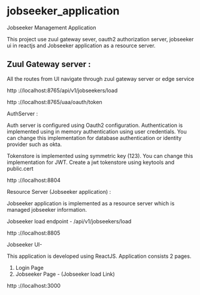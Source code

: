 # jobseeker_application
Jobseeker Management Application

This project use zuul gateway sever, oauth2 authorization  server, jobseeker ui in reactjs and Jobseeker application as a resource server.


## Zuul Gateway server :

All the routes from UI navigate through zuul gateway server or edge service

http ://localhost:8765/api/v1/jobseekers/load

http ://localhost:8765/uaa/oauth/token


AuthServer :

Auth server is configured using Oauth2 configuration. Authentication is implemented using in memory authentication using user credentials. You can change this implementation for database authentication or identity provider such as okta.   

Tokenstore is implemented using symmetric key (123). You can change this implementation for JWT. Create a jwt tokenstore  using keytools and public.cert


http ://localhost:8804


Resource Server (Jobseeker application) :

Jobseeker application is implemented as a resource server which is managed jobseeker information.

Jobseeker load endpoint - /api/v1/jobseekers/load

http ://localhost:8805

Jobseeker UI- 

This application is developed using ReactJS. Application consists 2 pages. 
1) Login Page
2) Jobseeker Page - (Jobseeker load Link)

http ://localhost:3000








